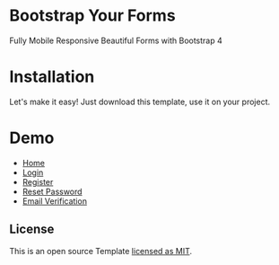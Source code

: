 # Bootstrap Your Forms

Fully Mobile Responsive Beautiful Forms with Bootstrap 4

# Installation

Let's make it easy! Just download this template, use it on your project.

# Demo

- [Home](https://bootstrapyourforms.surge.sh/index.html)
- [Login](https://bootstrapyourforms.surge.sh/pages/login.html)
- [Register](https://bootstrapyourforms.surge.sh/pages/signup.html)
- [Reset Password](https://bootstrapyourforms.surge.sh/pages/reset-password.html)
- [Email Verification](https://bootstrapyourforms.surge.sh/pages/verify.html)

## License

This is an open source Template [licensed as MIT](https://github.com/safdarjamal/bootstrap-your-forms/blob/master/LICENSE).
